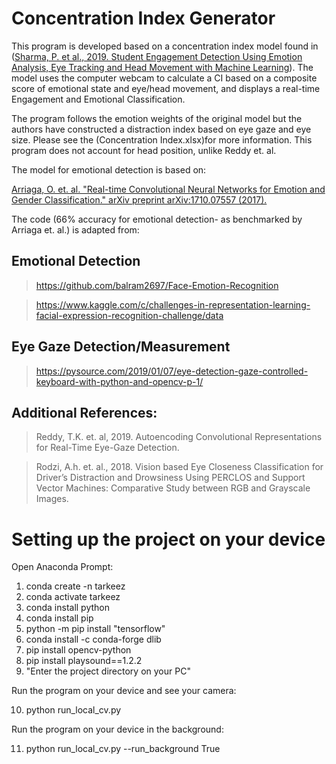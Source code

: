 # Concentration Index Generator

This program is developed based on a concentration index model found in ([Sharma, P. et al., 2019. Student Engagement Detection Using Emotion Analysis, Eye Tracking and Head Movement with Machine Learning](https://arxiv.org/pdf/1909.12913.pdf)). The model uses the computer webcam to calculate a CI based on a composite score of emotional state and eye/head movement, and displays a real-time Engagement and Emotional Classification.

The program follows the emotion weights of the original model but the authors have constructed a distraction index based on eye gaze and eye size. Please see the (Concentration Index.xlsx)for more information. This program does not account for head position, unlike Reddy et. al.

The model for emotional detection is based on:

[Arriaga, O. et. al. "Real-time Convolutional Neural Networks for Emotion and Gender Classification." arXiv preprint arXiv:1710.07557 (2017).](https://arxiv.org/abs/1710.07557)

The code (66% accuracy for emotional detection- as benchmarked by Arriaga et. al.) is adapted from:

## Emotional Detection

> https://github.com/balram2697/Face-Emotion-Recognition

> https://www.kaggle.com/c/challenges-in-representation-learning-facial-expression-recognition-challenge/data

## Eye Gaze Detection/Measurement

> https://pysource.com/2019/01/07/eye-detection-gaze-controlled-keyboard-with-python-and-opencv-p-1/

## Additional References:

> Reddy, T.K. et. al, 2019. Autoencoding Convolutional Representations for Real-Time Eye-Gaze Detection.

> Rodzi, A.h. et. al., 2018. Vision based Eye Closeness Classification for Driver’s Distraction and Drowsiness Using PERCLOS and Support Vector Machines: Comparative Study between RGB and Grayscale Images.


# Setting up the project on your device

Open Anaconda Prompt:

1) conda create -n tarkeez
2) conda activate tarkeez
3) conda install python
4) conda install pip
5) python -m pip install "tensorflow"
6) conda install -c conda-forge dlib
7) pip install opencv-python
8) pip install playsound==1.2.2
9) "Enter the project directory on your PC"

Run the program on your device and see your camera:

10) python run_local_cv.py

Run the program on your device in the background:

11) python run_local_cv.py --run_background True
